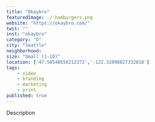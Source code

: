 ```yaml
---
title: "Okaybro"
featuredImage: ./-hamburgers.png
website: "https://okaybro.com/"
twit: ""
inst: "okaybro"
category: "O"
city: "Seattle"
neighborhood:
size: "Small (1-10)"
location: ['47.58548658212372','-122.32098827332818']
tags:
    - video
    - branding
    - marketing
    - print
published: true
---
```


Description
